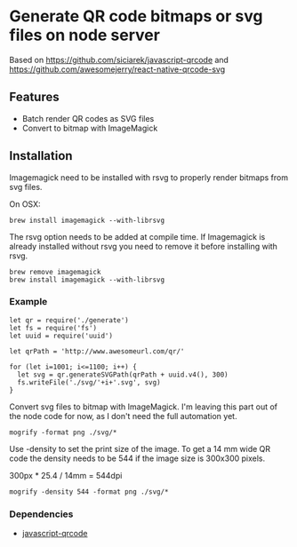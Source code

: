 # Generate QR code bitmaps or svg files on node server

Based on https://github.com/siciarek/javascript-qrcode
and https://github.com/awesomejerry/react-native-qrcode-svg

## Features

* Batch render QR codes as SVG files
* Convert to bitmap with ImageMagick

## Installation

Imagemagick need to be installed with rsvg to properly render bitmaps from svg files.

On OSX:

```
brew install imagemagick --with-librsvg
```

The rsvg option needs to be added at compile time. If Imagemagick is already
installed without rsvg you need to remove it before installing with rsvg.

```
brew remove imagemagick
brew install imagemagick --with-librsvg
```

### Example

```
let qr = require('./generate')
let fs = require('fs')
let uuid = require('uuid')

let qrPath = 'http://www.awesomeurl.com/qr/'

for (let i=1001; i<=1100; i++) {
  let svg = qr.generateSVGPath(qrPath + uuid.v4(), 300)
  fs.writeFile('./svg/'+i+'.svg', svg)
}

```

Convert svg files to bitmap with ImageMagick. I'm leaving this part out of the
node code for now, as I don't need the full automation yet.
```
mogrify -format png ./svg/*
```

Use -density to set the print size of the image. To get a 14 mm wide QR code
the density needs to be 544 if the image size is 300x300 pixels.

300px * 25.4 / 14mm = 544dpi

```
mogrify -density 544 -format png ./svg/*
```

### Dependencies

* [javascript-qrcode](https://github.com/siciarek/javascript-qrcode)
